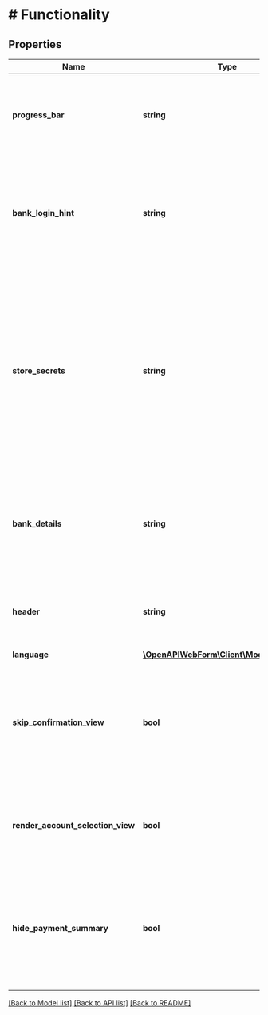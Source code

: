 # # Functionality

## Properties

Name | Type | Description | Notes
------------ | ------------- | ------------- | -------------
**progress_bar** | **string** | Whether a progress bar is shown on the web form, letting the user know on which step he is.&lt;br/&gt;&amp;bull; &lt;code&gt;RENDER&lt;/code&gt; - the progress bar will be shown;&lt;br/&gt;&amp;bull; &lt;code&gt;HIDDEN&lt;/code&gt; - the progress bar will NOT be shown.&lt;br/&gt;&lt;strong&gt;NOTE:&lt;/strong&gt; If no value is provided, then the following value will be applied by default when web form is opened: &lt;code&gt;RENDER&lt;/code&gt;. | [optional]
**bank_login_hint** | **string** | How the bank login hint will be shown to the end user&lt;br/&gt;&amp;bull; &lt;code&gt;EXPANDED&lt;/code&gt; - the user will see the login hint and will have the option to collapse it;&lt;br/&gt;&amp;bull; &lt;code&gt;COLLAPSED&lt;/code&gt; - the login hint will be collapsed and the user can see it if he expands the field;&lt;br/&gt;&amp;bull; &lt;code&gt;HIDDEN&lt;/code&gt; - the login hint is hidden and the user cannot see it.&lt;br/&gt;&lt;strong&gt;NOTE:&lt;/strong&gt; If no value is provided, then the following value will be applied by default when web form is opened: &lt;code&gt;EXPANDED&lt;/code&gt;. | [optional]
**store_secrets** | **string** | Whether the user will have a checkbox to ask for storing login secrets (like a PIN) in finAPI or not.&lt;br/&gt;&amp;bull; &lt;code&gt;RENDER&lt;/code&gt; - the checkbox will be shown;&lt;br/&gt;&amp;bull; &lt;code&gt;HIDDEN&lt;/code&gt; - the checkbox will NOT be shown;&lt;br/&gt;&amp;bull; &lt;code&gt;MANDATORY&lt;/code&gt; - the checkbox will be shown and it will be mandatory for the end user to check it in order to continue.&lt;br/&gt;&amp;bull; &lt;code&gt;IMPLICIT_APPROVAL&lt;/code&gt; - the checkbox will NOT be shown but login secrets will nevertheless be stored;&lt;br/&gt;&amp;nbsp;&amp;nbsp;&amp;nbsp;&amp;nbsp;&lt;strong&gt;NOTE:&lt;/strong&gt; This value will also automatically store the TAN method. This value can be applied ONLY by our support team. Please contact &lt;a href&#x3D;&#39;mailto:support@finapi.io&#39;&gt;support@finapi.io&lt;/a&gt; with the &lt;code&gt;profile.id&lt;/code&gt; as soon as you have finalized the customization for other parameters.&lt;br/&gt;&lt;strong&gt;NOTE:&lt;/strong&gt; If no value is provided, then the following value will be applied by default when web form is opened: &lt;code&gt;RENDER&lt;/code&gt;. | [optional]
**bank_details** | **string** | Whether the user will be allowed to change the selected bank, in case a BLZ/BIC/IBAN was sent in the API request by the client.&lt;br/&gt;&amp;bull; &lt;code&gt;LOCKED&lt;/code&gt; - the user will be directly routed to login to the pre-selected bank;&lt;br/&gt;&amp;bull; &lt;code&gt;EDITABLE&lt;/code&gt; - the user will see the pre-selected bank and have the option to change it.&lt;br/&gt;&lt;strong&gt;NOTE:&lt;/strong&gt; If no value is provided, then the following value will be applied by default when web form is opened: &lt;code&gt;LOCKED&lt;/code&gt;. | [optional]
**header** | **string** | Whether the header will be displayed on the web form.&lt;br/&gt;&amp;bull; &lt;code&gt;RENDER&lt;/code&gt; - the header will be shown;&lt;br/&gt;&amp;bull; &lt;code&gt;HIDDEN&lt;/code&gt; - the header will NOT be shown.&lt;br/&gt;&lt;strong&gt;NOTE:&lt;/strong&gt; If no value is provided, then the following value will be applied by default when web form is opened: &lt;code&gt;RENDER&lt;/code&gt;. | [optional]
**language** | [**\OpenAPIWebForm\Client\Model\Language**](Language.md) |  | [optional]
**skip_confirmation_view** | **bool** | When the web form is completed successfully, it determines whether the last view will be rendered. It applies to embedded and standalone web forms. It also applies to all endpoints in the \&quot;Account Information Services\&quot; and \&quot;Payment Initiation Services\&quot;.&lt;br/&gt;If you are embedding the web form in your application, please set up appropriate handling for the &#39;onComplete&#39; method to take advantage of the feature.&lt;br/&gt;&lt;strong&gt;NOTE:&lt;/strong&gt; If no value is provided, then the following value will be applied by default when web form is opened: &lt;code&gt;false&lt;/code&gt; | [optional]
**render_account_selection_view** | **bool** | Whether the Web Form will render the \&quot;Account Selection View\&quot; for the end-user to choose which of the imported accounts should be saved to the database and available on the customer application.&lt;br/&gt;&lt;strong&gt;NOTE:&lt;/strong&gt; If no value is provided, then the following value will be applied by default when web form is opened: &lt;code&gt;false&lt;/code&gt; | [optional]
**hide_payment_summary** | **bool** | Whether the entire payment summary is rendered on the Web Form. When set to TRUE, the counterpart data is not rendered on the Payment Summary of the Web Form.&lt;br/&gt;&lt;strong&gt;NOTE:&lt;/strong&gt; This value can be applied ONLY by our support team. Please contact &lt;a href&#x3D;&#39;mailto:support@finapi.io&#39;&gt;support@finapi.io&lt;/a&gt; with the &lt;code&gt;profile.id&lt;/code&gt; as soon as you have finalized the customization for other parameters.&lt;br/&gt;&lt;strong&gt;NOTE:&lt;/strong&gt; If no value is provided, then the following value will be applied by default when web form is opened: &lt;code&gt;false&lt;/code&gt; | [optional]

[[Back to Model list]](../../README.md#models) [[Back to API list]](../../README.md#endpoints) [[Back to README]](../../README.md)
